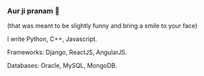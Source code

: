 ### Aur ji pranam  👋
(that was meant to be slightly funny and bring a smile to your face)

I write Python, C++, Javascript. </br>

Frameworks: Django, ReactJS, AngularJS. </br>

Databases: Oracle, MySQL, MongoDB.</br>
